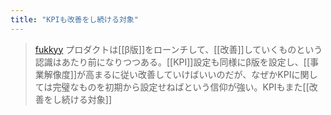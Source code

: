 ```yaml
---
title: "KPIも改善をし続ける対象"
---
```


> [fukkyy](https://twitter.com/fukkyy/status/1757272608985538670/history) プロダクトは[[β版]]をローンチして、[[改善]]していくものという認識はあたり前になりつつある。[[KPI]]設定も同様にβ版を設定し、[[事業解像度]]が高まるに従い改善していけばいいのだが、なぜかKPIに関しては完璧なものを初期から設定せねばという信仰が強い。KPIもまた[[改善をし続ける対象]]

